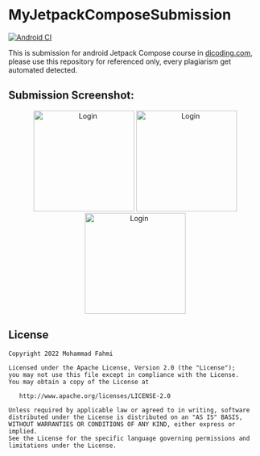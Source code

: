 # MyJetpackComposeSubmission
[![Android CI](https://github.com/MohFahmi27/MyJetpackComposeSubmission/actions/workflows/android%20CI.yml/badge.svg)](https://github.com/MohFahmi27/MyJetpackComposeSubmission/actions/workflows/android%20CI.yml)

This is submission for android Jetpack Compose course in <a href="https://www.dicoding.com/academies/445">dicoding.com</a>, please use this repository for referenced only, every plagiarism get automated detected.

## Submission Screenshot:
<p align="center">
  <img src="https://user-images.githubusercontent.com/50865350/202878965-382b46f7-1ad0-4f33-ba90-41c08eeda3e0.jpg" alt="Login" width="200"/>
  <img src="https://user-images.githubusercontent.com/50865350/202878979-79e87f17-f4b9-46af-b49e-c29ae152d562.jpg" alt="Login" width="200"/>
  <img src="https://user-images.githubusercontent.com/50865350/202878982-307f9d54-b0db-4245-a1e6-0cfb972a5c56.jpg" alt="Login" width="200"/>
</p>

## License
```
Copyright 2022 Mohammad Fahmi

Licensed under the Apache License, Version 2.0 (the "License");
you may not use this file except in compliance with the License.
You may obtain a copy of the License at

   http://www.apache.org/licenses/LICENSE-2.0

Unless required by applicable law or agreed to in writing, software
distributed under the License is distributed on an "AS IS" BASIS,
WITHOUT WARRANTIES OR CONDITIONS OF ANY KIND, either express or implied.
See the License for the specific language governing permissions and
limitations under the License.
```

